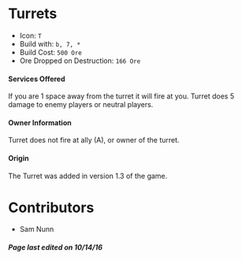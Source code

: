 Turrets 
=======

* Icon: `T`
* Build with: `b, 7, *`
* Build Cost: `500 Ore`
* Ore Dropped on Destruction: `166 Ore`

#### Services Offered
If you are 1 space away from the turret it will fire at you.
Turret does 5 damage to enemy players or neutral players.

#### Owner Information
Turret does not fire at ally (A), or owner of the turret.
#### Origin
The Turret was added in version 1.3 of the game.

Contributors
============

- Sam Nunn

##### Page last edited on 10/14/16

